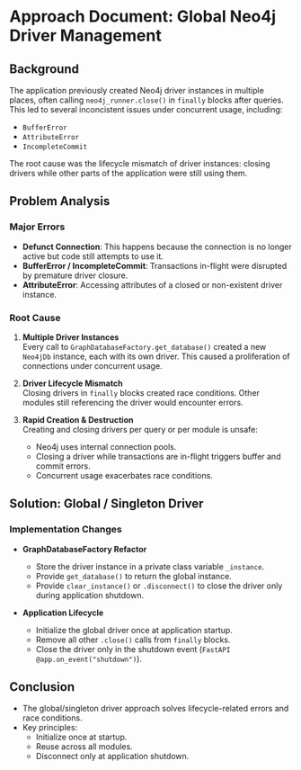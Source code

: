 # Approach Document: Global Neo4j Driver Management

## Background

The application previously created Neo4j driver instances in multiple places, often calling `neo4j_runner.close()` in `finally` blocks after queries. This led to several inconcistent issues under concurrent usage, including:

- `BufferError`
- `AttributeError`
- `IncompleteCommit`

The root cause was the lifecycle mismatch of driver instances: closing drivers while other parts of the application were still using them.

## Problem Analysis

### Major Errors
- **Defunct Connection**: This happens because the connection is no longer active but code still attempts to use it.
- **BufferError / IncompleteCommit**: Transactions in-flight were disrupted by premature driver closure.  
- **AttributeError**: Accessing attributes of a closed or non-existent driver instance.  

### Root Cause

1. **Multiple Driver Instances**  
   Every call to `GraphDatabaseFactory.get_database()` created a new `Neo4jDb` instance, each with its own driver. This caused a proliferation of connections under concurrent usage.

2. **Driver Lifecycle Mismatch**  
   Closing drivers in `finally` blocks created race conditions. Other modules still referencing the driver would encounter errors.

3. **Rapid Creation & Destruction**  
   Creating and closing drivers per query or per module is unsafe:
   - Neo4j uses internal connection pools.
   - Closing a driver while transactions are in-flight triggers buffer and commit errors.
   - Concurrent usage exacerbates race conditions.

## Solution: Global / Singleton Driver

### Implementation Changes

- **GraphDatabaseFactory Refactor**
  - Store the driver instance in a private class variable `_instance`.
  - Provide `get_database()` to return the global instance.
  - Provide `clear_instance()` or `.disconnect()` to close the driver only during application shutdown.
  
- **Application Lifecycle**
  - Initialize the global driver once at application startup.
  - Remove all other `.close()` calls from `finally` blocks.
  - Close the driver only in the shutdown event (`FastAPI @app.on_event("shutdown")`).

## Conclusion

- The global/singleton driver approach solves lifecycle-related errors and race conditions.
- Key principles:
  - Initialize once at startup.
  - Reuse across all modules.
  - Disconnect only at application shutdown.
